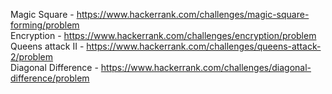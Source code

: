 Magic Square - https://www.hackerrank.com/challenges/magic-square-forming/problem  
Encryption - https://www.hackerrank.com/challenges/encryption/problem  
Queens attack II - https://www.hackerrank.com/challenges/queens-attack-2/problem  
Diagonal Difference - https://www.hackerrank.com/challenges/diagonal-difference/problem